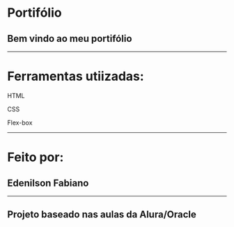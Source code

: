 # Portifólio

## Bem vindo ao meu portifólio
___

# Ferramentas  utiizadas:

HTML

CSS

Flex-box
___
# Feito por:

## Edenilson Fabiano

___

## Projeto baseado nas aulas da Alura/Oracle
